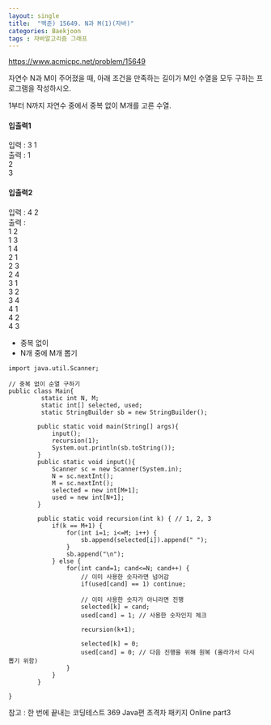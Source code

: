 ```yaml
---
layout: single
title:  "백준) 15649. N과 M(1)(자바)"
categories: Baekjoon
tags : 자바알고리즘 그래프
---
```


https://www.acmicpc.net/problem/15649

자연수 N과 M이 주어졌을 때, 아래 조건을 만족하는 길이가 M인 수열을 모두 구하는 프로그램을 작성하시오.

1부터 N까지 자연수 중에서 중복 없이 M개를 고른 수열. 

#### 입출력1
입력 : 3 1  
출력 : 
1  
2  
3    


#### 입출력2
입력 : 4 2    
출력 :   
1 2  
1 3   
1 4  
2 1  
2 3  
2 4  
3 1  
3 2  
3 4  
4 1  
4 2  
4 3     

 
- 중복 없이
- N개 중에 M개 뽑기

```
import java.util.Scanner;

// 중복 없이 순열 구하기
public class Main{
         static int N, M;
         static int[] selected, used;
         static StringBuilder sb = new StringBuilder();

        public static void main(String[] args){
            input();
            recursion(1);
            System.out.println(sb.toString());
        }
        public static void input(){
            Scanner sc = new Scanner(System.in);
            N = sc.nextInt();
            M = sc.nextInt();
            selected = new int[M+1];
            used = new int[N+1];
        }

        public static void recursion(int k) { // 1, 2, 3
            if(k == M+1) {
                for(int i=1; i<=M; i++) {
                    sb.append(selected[i]).append(" ");  
                }
                sb.append("\n");
            } else {
                for(int cand=1; cand<=N; cand++) {
                    // 이미 사용한 숫자라면 넘어감
                    if(used[cand] == 1) continue;

                    // 이미 사용한 숫자가 아니라면 진행
                    selected[k] = cand;
                    used[cand] = 1; // 사용한 숫자인지 체크

                    recursion(k+1);

                    selected[k] = 0;
                    used[cand] = 0; // 다음 진행을 위해 원복 (올라가서 다시 뽑기 위함)
                }
            }
        }

}

```
참고 : 한 번에 끝내는 코딩테스트 369 Java편 초격차 패키지 Online part3 